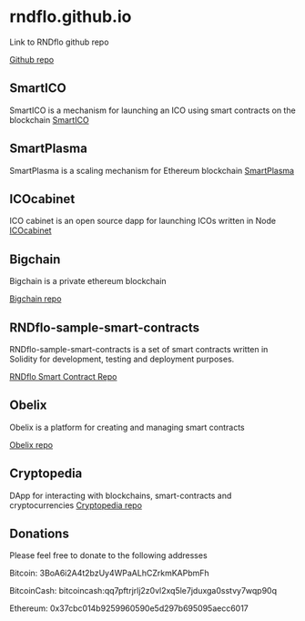 # rndflo.github.io

Link to RNDflo github repo 

[Github repo](https://github.com/rndflo)

## SmartICO
SmartICO is a mechanism for launching an ICO using smart contracts on the blockchain
[SmartICO](https://github.com/rndflo/smartico)

## SmartPlasma
SmartPlasma is a scaling mechanism for Ethereum blockchain
[SmartPlasma](https://github.com/rndflo/smartplasma)

## ICOcabinet
ICO cabinet is an open source dapp for launching ICOs written in Node
[ICOcabinet](https://github.com/rndflo/icocabinet)


## Bigchain

Bigchain is a private ethereum blockchain

[Bigchain repo](https://github.com/rndflo/bigchain)


## RNDflo-sample-smart-contracts

RNDflo-sample-smart-contracts is a set of smart contracts written in Solidity for development, testing and deployment purposes.

[RNDflo Smart Contract Repo](https://github.com/rndflo/rndflo-sample-smart-contracts)

## Obelix

Obelix is a platform for creating and managing smart contracts

[Obelix repo](https://github.com/rndflo/obelix)


## Cryptopedia

DApp for interacting with blockchains, smart-contracts and cryptocurrencies
[Cryptopedia repo](https://github.com/rndflo/cryptopedia)

## Donations

Please feel free to donate to the following addresses

Bitcoin: 3BoA6i2A4t2bzUy4WPaALhCZrkmKAPbmFh

BitcoinCash: bitcoincash:qq7pftrjrlj2z0vl2xq5le7jduxga0sstvy7wqp90q

Ethereum: 0x37cbc014b9259960590e5d297b695095aecc6017

